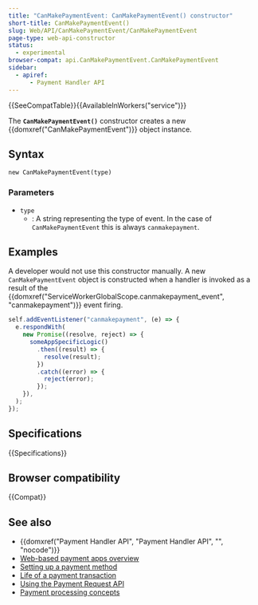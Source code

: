 ```yaml
---
title: "CanMakePaymentEvent: CanMakePaymentEvent() constructor"
short-title: CanMakePaymentEvent()
slug: Web/API/CanMakePaymentEvent/CanMakePaymentEvent
page-type: web-api-constructor
status:
  - experimental
browser-compat: api.CanMakePaymentEvent.CanMakePaymentEvent
sidebar:
  - apiref:
      - Payment Handler API
---
```


{{SeeCompatTable}}{{AvailableInWorkers("service")}}

The **`CanMakePaymentEvent()`** constructor creates a new {{domxref("CanMakePaymentEvent")}} object instance.

## Syntax

```js-nolint
new CanMakePaymentEvent(type)
```

### Parameters

- `type`
  - : A string representing the type of event. In the case of `CanMakePaymentEvent` this is always `canmakepayment`.

## Examples

A developer would not use this constructor manually. A new `CanMakePaymentEvent` object is constructed when a handler is invoked as a result of the {{domxref("ServiceWorkerGlobalScope.canmakepayment_event", "canmakepayment")}} event firing.

```js
self.addEventListener("canmakepayment", (e) => {
  e.respondWith(
    new Promise((resolve, reject) => {
      someAppSpecificLogic()
        .then((result) => {
          resolve(result);
        })
        .catch((error) => {
          reject(error);
        });
    }),
  );
});
```

## Specifications

{{Specifications}}

## Browser compatibility

{{Compat}}

## See also

- {{domxref("Payment Handler API", "Payment Handler API", "", "nocode")}}
- [Web-based payment apps overview](https://web.dev/articles/web-based-payment-apps-overview)
- [Setting up a payment method](https://web.dev/articles/setting-up-a-payment-method)
- [Life of a payment transaction](https://web.dev/articles/life-of-a-payment-transaction)
- [Using the Payment Request API](/en-US/docs/Web/API/Payment_Request_API/Using_the_Payment_Request_API)
- [Payment processing concepts](/en-US/docs/Web/API/Payment_Request_API/Concepts)
